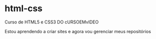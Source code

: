 # html-css
 Curso de HTML5 e CSS3 DO cURSOEMvIDEO

 Estou aprendendo a criar sites e agora vou gerenciar meus 
 repositórios
